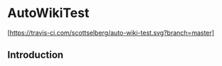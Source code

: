 # AutoWikiTest

[https://travis-ci.com/scottselberg/auto-wiki-test.svg?branch=master]

## Introduction
